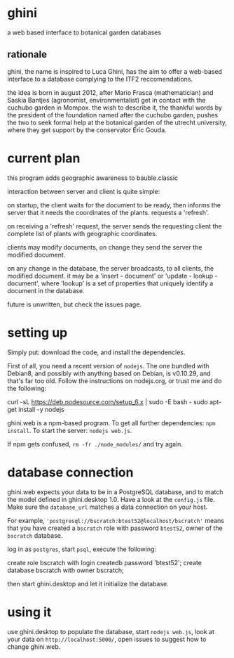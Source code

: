 ghini
=====

a web based interface to botanical garden databases

rationale
---------

ghini, the name is inspired to Luca Ghini, has the aim to offer a web-based
interface to a database complying to the ITF2 reccomendations.

the idea is born in august 2012, after Mario Frasca (mathematician) and
Saskia Bantjes (agronomist, environmentalist) get in contact with the
cuchubo garden in Mompox. the wish to describe it, the thankful words by the
president of the foundation named after the cuchubo garden, pushes the two
to seek formal help at the botanical garden of the utrecht university, where
they get support by the conservator Eric Gouda.

current plan
============

this program adds geographic awareness to bauble.classic

interaction between server and client is quite simple:

on startup, the client waits for the document to be ready, then informs the
server that it needs the coordinates of the plants. requests a 'refresh'.

on receiving a 'refresh' request, the server sends the requesting client the
complete list of plants with geographic coordinates.

clients may modify documents, on change they send the server the modified
document.

on any change in the database, the server broadcasts, to all clients, the
modified document. it may be a 'insert - document' or 'update - lookup -
document', where 'lookup' is a set of properties that uniquely identify a
document in the database.

future is unwritten, but check the issues page.

setting up
==========

Simply put: download the code, and install the dependencies.

First of all, you need a recent version of `nodejs`. The one bundled with
Debian8, and possibly with anything based on Debian, is v0.10.29, and that's
far too old. Follow the instructions on nodejs.org, or trust me and do the
following:

curl -sL https://deb.nodesource.com/setup_6.x | sudo -E bash -
sudo apt-get install -y nodejs

ghini.web is a npm-based program. To get all further dependencies: `npm
install`. To start the server: `nodejs web.js`.

If npm gets confused, `rm -fr ./node_modules/` and try again.

database connection
===================

ghini.web expects your data to be in a PostgreSQL database, and to match the
model defined in ghini.desktop 1.0. Have a look at the `config.js`
file. Make sure the `database_url` matches a data connection on your host.

For example, `'postgresql://bscratch:btest52@localhost/bscratch'` means that
you have created a `bscratch` role with password `btest52`, owner of the
`bscratch` database.

log in as `postgres`, start `psql`, execute the following:

create role bscratch with login createdb password 'btest52';
create database bscratch with owner bscratch;

then start ghini.desktop and let it initialize the database.

using it
========

use ghini.desktop to populate the database,
start `nodejs web.js`,
look at your data on `http://localhost:5000/`,
open issues to suggest how to change ghini.web.